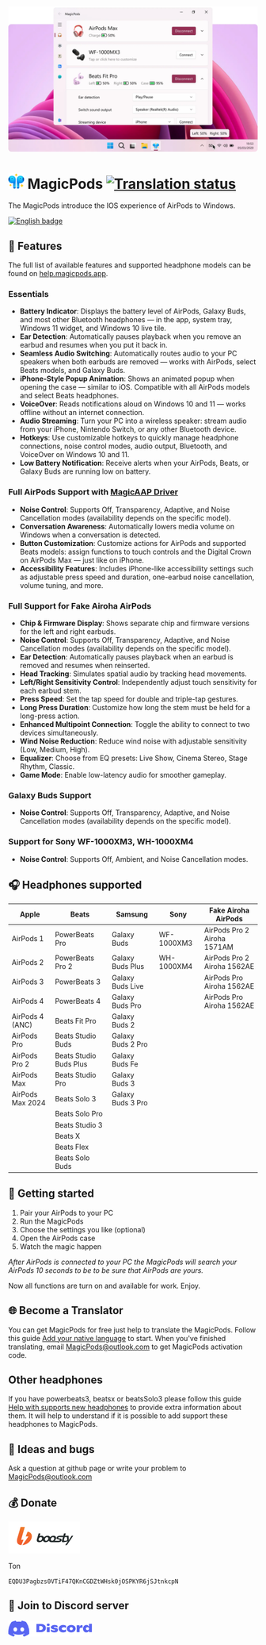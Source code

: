 ![](./Media/banner.webp)


# <a href="https://apps.microsoft.com/store/detail/9P6SKKFKSHKM" target="_blank"><img src="https://github.com/steam3d/MagicPods-Windows/blob/master/Media/logo.png" width="32"></a> MagicPods [![Translation status](https://weblate.magicpods.app/widgets/magicpods-windows/-/svg-badge.svg)](https://weblate.magicpods.app/engage/magicpods-windows/)
The MagicPods introduce the IOS experience of AirPods to Windows.

<a href='https://apps.microsoft.com/store/detail/9P6SKKFKSHKM'><img src='https://developer.microsoft.com/store/badges/images/English_get-it-from-MS.png' alt='English badge'  height="48"/></a>

## 🎨 Features

The full list of available features and supported headphone models can be found on [help.magicpods.app](https://help.magicpods.app/).



### Essentials

* **Battery Indicator**: Displays the battery level of AirPods, Galaxy Buds, and most other Bluetooth headphones — in the app, system tray, Windows 11 widget, and Windows 10 live tile.
* **Ear Detection**: Automatically pauses playback when you remove an earbud and resumes when you put it back in.
* **Seamless Audio Switching**: Automatically routes audio to your PC speakers when both earbuds are removed — works with AirPods, select Beats models, and Galaxy Buds.
* **iPhone-Style Popup Animation**: Shows an animated popup when opening the case — similar to iOS. Compatible with all AirPods models and select Beats headphones.
* **VoiceOver**: Reads notifications aloud on Windows 10 and 11 — works offline without an internet connection.
* **Audio Streaming**: Turn your PC into a wireless speaker: stream audio from your iPhone, Nintendo Switch, or any other Bluetooth device.
* **Hotkeys**: Use customizable hotkeys to quickly manage headphone connections, noise control modes, audio output, Bluetooth, and VoiceOver on Windows 10 and 11.
* **Low Battery Notification**: Receive alerts when your AirPods, Beats, or Galaxy Buds are running low on battery.



### Full AirPods Support with [MagicAAP Driver](https://magicpods.app/magicaap/)

* **Noise Control**: Supports Off, Transparency, Adaptive, and Noise Cancellation modes (availability depends on the specific model).
* **Conversation Awareness**: Automatically lowers media volume on Windows when a conversation is detected.
* **Button Customization**: Customize actions for AirPods and supported Beats models: assign functions to touch controls and the Digital Crown on AirPods Max — just like on iPhone.
* **Accessibility Features**: Includes iPhone-like accessibility settings such as adjustable press speed and duration, one-earbud noise cancellation, volume tuning, and more.

### Full Support for Fake Airoha AirPods

* **Chip & Firmware Display**: Shows separate chip and firmware versions for the left and right earbuds.
* **Noise Control**: Supports Off, Transparency, Adaptive, and Noise Cancellation modes (availability depends on the specific model).
* **Ear Detection**: Automatically pauses playback when an earbud is removed and resumes when reinserted.
* **Head Tracking**: Simulates spatial audio by tracking head movements.
* **Left/Right Sensitivity Control**: Independently adjust touch sensitivity for each earbud stem.
* **Press Speed**: Set the tap speed for double and triple-tap gestures.
* **Long Press Duration**: Customize how long the stem must be held for a long-press action.
* **Enhanced Multipoint Connection**: Toggle the ability to connect to two devices simultaneously.
* **Wind Noise Reduction**: Reduce wind noise with adjustable sensitivity (Low, Medium, High).
* **Equalizer**: Choose from EQ presets: Live Show, Cinema Stereo, Stage Rhythm, Classic.
* **Game Mode**: Enable low-latency audio for smoother gameplay.

### Galaxy Buds Support

* **Noise Control**: Supports Off, Transparency, Adaptive, and Noise Cancellation modes (availability depends on the specific model).

### Support for Sony WF-1000XM3, WH-1000XM4

* **Noise Control**: Supports Off, Ambient, and Noise Cancellation modes.


## 🎧 Headphones supported
| Apple            | Beats                  | Samsung           | Sony       | Fake Airoha AirPods         |
| ---------------- | ---------------------- | ----------------- | ---------- | --------------------------- |
| AirPods 1        | PowerBeats Pro         | Galaxy Buds       | WF-1000XM3 | AirPods Pro 2 Airoha 1571AM |
| AirPods 2        | PowerBeats Pro 2       | Galaxy Buds Plus  | WH-1000XM4 | AirPods Pro 2 Airoha 1562AE |
| AirPods 3        | PowerBeats 3           | Galaxy Buds Live  |            | AirPods Pro Airoha 1562AE   |
| AirPods 4        | PowerBeats 4           | Galaxy Buds Pro   |            | AirPods Pro Airoha 1562AE   |
| AirPods 4 (ANC)  | Beats Fit Pro          | Galaxy Buds 2     |            |                             |
| AirPods Pro      | Beats Studio Buds      | Galaxy Buds 2 Pro |            |                             |
| AirPods Pro 2    | Beats Studio Buds Plus | Galaxy Buds Fe    |            |                             |
| AirPods Max      | Beats Studio Pro       | Galaxy Buds 3     |            |                             |
| AirPods Max 2024 | Beats Solo 3           | Galaxy Buds 3 Pro |            |                             |
|                  | Beats Solo Pro         |                   |            |                             |
|                  | Beats Studio 3         |                   |            |                             |
|                  | Beats X                |                   |            |                             |
|                  | Beats Flex             |                   |            |                             |
|                  | Beats Solo Buds        |                   |            |                             |

## 🚀 Getting started
1. Pair your AirPods to your PC
2. Run the MagicPods
3. Choose the settings you like (optional)
4. Open the AirPods case
5. Watch the magic happen

*After AirPods is connected to your PC the MagicPods will search your AirPods 10 seconds to be to be sure that AirPods are yours.*

Now all functions are turn on and available for work. Enjoy.

## 🌐 Become a Translator
You can get MagicPods for free just help to translate the MagicPods. Follow this guide [Add your native language](https://github.com/steam3d/MagicPods-Windows/issues/23) to start. When you've finished translating, email MagicPods@outlook.com to get MagicPods activation code.

## Other headphones
If you have powerbeats3, beatsx or beatsSolo3 please follow this guide [Help with supports new headphones](https://github.com/steam3d/MagicPods-Windows/issues/21) to provide extra information about them. It will help to understand if it is possible to add support these headphones to MagicPods.

## 🧪 Ideas and bugs
Ask a question at github page or write your problem to MagicPods@outlook.com

## 💰 Donate
<a href='https://boosty.to/steam3d'><img src='https://raw.githubusercontent.com/steam3d/MagicPods-Windows/master/Media/boosty.svg' alt='English badge'  height="64"/></a>

Ton
```
EQDU3Pagbzs0VTiF47QKnCGDZtWHsk0jOSPKYR6jSJtnkcpN
```


## 💖 Join to Discord server

<a href='https://discord.com/invite/UyY4PY768V'><img src='https://raw.githubusercontent.com/steam3d/MagicPods-Windows/master/Media/discord-logo-blue.svg' alt='English badge'  height="32"/></a>
